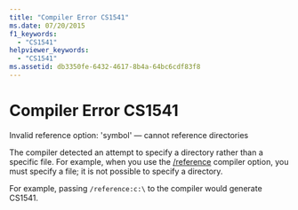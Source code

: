 ```yaml
---
title: "Compiler Error CS1541"
ms.date: 07/20/2015
f1_keywords: 
  - "CS1541"
helpviewer_keywords: 
  - "CS1541"
ms.assetid: db3350fe-6432-4617-8b4a-64bc6cdf83f8
---
```

# Compiler Error CS1541
Invalid reference option: 'symbol' — cannot reference directories  
  
 The compiler detected an attempt to specify a directory rather than a specific file. For example, when you use the [/reference](../language-reference/compiler-options/reference-compiler-option.md) compiler option, you must specify a file; it is not possible to specify a directory.  
  
 For example, passing `/reference:c:\` to the compiler would generate CS1541.
